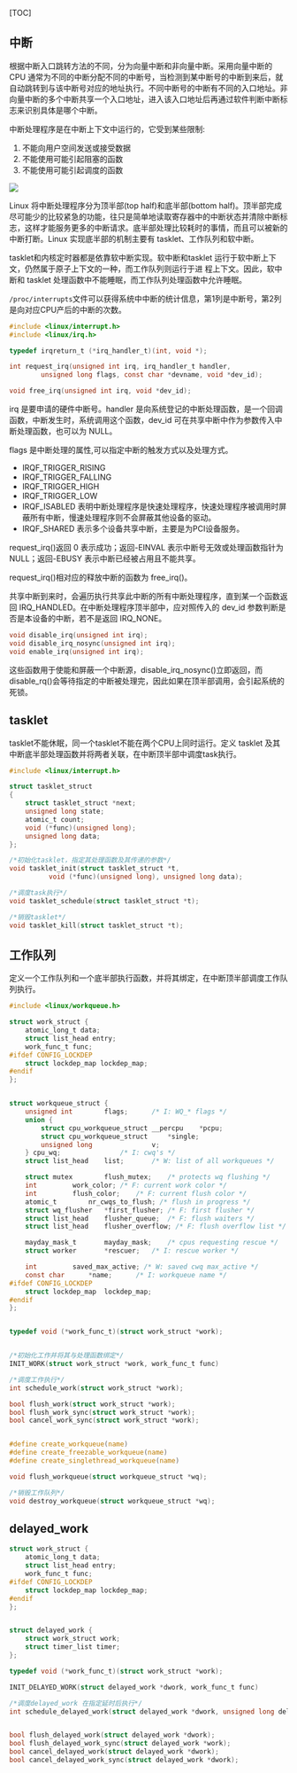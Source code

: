<!--
 * @Description: 中断与时钟
 * @Author: luo_u
 * @Date: 2020-06-01 11:02:39
 * @LastEditTime: 2020-09-19 13:06:34
--> 

[TOC]

## 中断
根据中断入口跳转方法的不同，分为向量中断和非向量中断。采用向量中断的 CPU 通常为不同的中断分配不同的中断号，当检测到某中断号的中断到来后，就自动跳转到与该中断号对应的地址执行。不同中断号的中断有不同的入口地址。非向量中断的多个中断共享一个入口地址，进入该入口地址后再通过软件判断中断标志来识别具体是哪个中断。

中断处理程序是在中断上下文中运行的，它受到某些限制:
1. 不能向用户空间发送或接受数据
2. 不能使用可能引起阻塞的函数
3. 不能使用可能引起调度的函数

![](.img/irq/irq.png)

Linux 将中断处理程序分为顶半部(top half)和底半部(bottom half)。顶半部完成尽可能少的比较紧急的功能，往只是简单地读取寄存器中的中断状态并清除中断标志，这样才能服务更多的中断请求。底半部处理比较耗时的事情，而且可以被新的中断打断。Linux 实现底半部的机制主要有 tasklet、工作队列和软中断。

tasklet和内核定时器都是依靠软中断实现。软中断和tasklet 运行于软中断上下文，仍然属于原子上下文的一种，而工作队列则运行于进
程上下文。因此，软中断和 tasklet 处理函数中不能睡眠，而工作队列处理函数中允许睡眠。

`/proc/interrupts`文件可以获得系统中中断的统计信息，第1列是中断号，第2列是向对应CPU产后的中断的次数。

```c
#include <linux/interrupt.h> 
#include <linux/irq.h>

typedef irqreturn_t (*irq_handler_t)(int, void *);

int request_irq(unsigned int irq, irq_handler_t handler,
		unsigned long flags, const char *devname, void *dev_id);

void free_irq(unsigned int irq, void *dev_id);
```
irq 是要申请的硬件中断号。handler 是向系统登记的中断处理函数，是一个回调函数，中断发生时，系统调用这个函数，dev_id 可在共享中断中作为参数传入中断处理函数，也可以为 NULL。

flags 是中断处理的属性,可以指定中断的触发方式以及处理方式。
- IRQF_TRIGGER_RISING
- IRQF_TRIGGER_FALLING
- IRQF_TRIGGER_HIGH
- IRQF_TRIGGER_LOW 
- IRQF_ISABLED  表明中断处理程序是快速处理程序，快速处理程序被调用时屏蔽所有中断，慢速处理程序则不会屏蔽其他设备的驱动。
- IRQF_SHARED  表示多个设备共享中断，主要是为PCI设备服务。

request_irq()返回 0 表示成功；返回-EINVAL 表示中断号无效或处理函数指针为 NULL；返回-EBUSY 表示中断已经被占用且不能共享。

request_irq()相对应的释放中断的函数为 free_irq()。

共享中断到来时，会遍历执行共享此中断的所有中断处理程序，直到某一个函数返回 IRQ_HANDLED。在中断处理程序顶半部中，应对照传入的 dev_id 参数判断是否是本设备的中断，若不是返回 IRQ_NONE。

```c
void disable_irq(unsigned int irq);
void disable_irq_nosync(unsigned int irq);
void enable_irq(unsigned int irq);
```
这些函数用于使能和屏蔽一个中断源，disable_irq_nosync()立即返回，而disable_rq()会等待指定的中断被处理完，因此如果在顶半部调用，会引起系统的死锁。



## tasklet
tasklet不能休眠，同一个tasklet不能在两个CPU上同时运行。定义 tasklet 及其中断底半部处理函数并将两者关联，在中断顶半部中调度task执行。

```c
#include <linux/interrupt.h> 

struct tasklet_struct
{
	struct tasklet_struct *next;
	unsigned long state;
	atomic_t count;
	void (*func)(unsigned long);
	unsigned long data;
};

/*初始化tasklet，指定其处理函数及其传递的参数*/
void tasklet_init(struct tasklet_struct *t,
		  void (*func)(unsigned long), unsigned long data);

/*调度task执行*/
void tasklet_schedule(struct tasklet_struct *t);

/*销毁tasklet*/
void tasklet_kill(struct tasklet_struct *t);
```



## 工作队列
定义一个工作队列和一个底半部执行函数，并将其绑定，在中断顶半部调度工作队列执行。

```c
#include <linux/workqueue.h>

struct work_struct {
	atomic_long_t data;
	struct list_head entry;
	work_func_t func;
#ifdef CONFIG_LOCKDEP
	struct lockdep_map lockdep_map;
#endif
};


struct workqueue_struct {
	unsigned int		flags;		/* I: WQ_* flags */
	union {
		struct cpu_workqueue_struct __percpu	*pcpu;
		struct cpu_workqueue_struct		*single;
		unsigned long				v;
	} cpu_wq;				/* I: cwq's */
	struct list_head	list;		/* W: list of all workqueues */

	struct mutex		flush_mutex;	/* protects wq flushing */
	int			work_color;	/* F: current work color */
	int			flush_color;	/* F: current flush color */
	atomic_t		nr_cwqs_to_flush; /* flush in progress */
	struct wq_flusher	*first_flusher;	/* F: first flusher */
	struct list_head	flusher_queue;	/* F: flush waiters */
	struct list_head	flusher_overflow; /* F: flush overflow list */

	mayday_mask_t		mayday_mask;	/* cpus requesting rescue */
	struct worker		*rescuer;	/* I: rescue worker */

	int			saved_max_active; /* W: saved cwq max_active */
	const char		*name;		/* I: workqueue name */
#ifdef CONFIG_LOCKDEP
	struct lockdep_map	lockdep_map;
#endif
};


typedef void (*work_func_t)(struct work_struct *work);


/*初始化工作并将其与处理函数绑定*/
INIT_WORK(struct work_struct *work, work_func_t func)

/*调度工作执行*/
int schedule_work(struct work_struct *work);

bool flush_work(struct work_struct *work);
bool flush_work_sync(struct work_struct *work);
bool cancel_work_sync(struct work_struct *work);


#define create_workqueue(name)					
#define create_freezable_workqueue(name)			
#define create_singlethread_workqueue(name)			

void flush_workqueue(struct workqueue_struct *wq);

/*销毁工作队列*/
void destroy_workqueue(struct workqueue_struct *wq);
```



## delayed_work

```c
struct work_struct {
	atomic_long_t data;
	struct list_head entry;
	work_func_t func;
#ifdef CONFIG_LOCKDEP
	struct lockdep_map lockdep_map;
#endif
};


struct delayed_work {
	struct work_struct work;
	struct timer_list timer;
};

typedef void (*work_func_t)(struct work_struct *work);

INIT_DELAYED_WORK(struct delayed_work *dwork, work_func_t func)

/*调度delayed_work 在指定延时后执行*/
int schedule_delayed_work(struct delayed_work *dwork, unsigned long delay);


bool flush_delayed_work(struct delayed_work *dwork);
bool flush_delayed_work_sync(struct delayed_work *work);
bool cancel_delayed_work(struct delayed_work *dwork);
bool cancel_delayed_work_sync(struct delayed_work *dwork);
```



